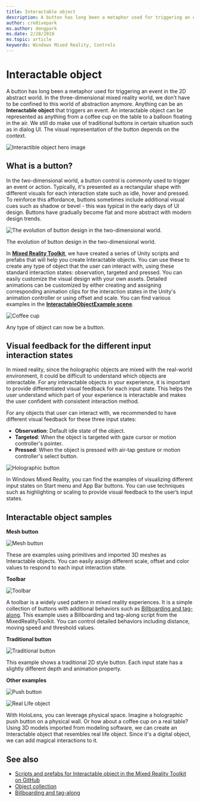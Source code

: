 ```yaml
---
title: Interactable object
description: A button has long been a metaphor used for triggering an event in the 2D abstract world. In the three-dimensional mixed reality world, we don’t have to be confined to this world of abstraction anymore.
author: cre8ivepark
ms.author: dongpark
ms.date: 2/28/2018
ms.topic: article
keywords: Windows Mixed Reality, Controls
---
```




# Interactable object

A button has long been a metaphor used for triggering an event in the 2D abstract world. In the three-dimensional mixed reality world, we don’t have to be confined to this world of abstraction anymore. Anything can be an **Interactable object** that triggers an event. An interactable object can be represented as anything from a coffee cup on the table to a balloon floating in the air. We still do make use of traditional buttons in certain situation such as in dialog UI. The visual representation of the button depends on the context.

![Interactible object hero image](images/640px-interactibleobject-hero-640px.jpg)

## What is a button?

In the two-dimensional world, a button control is commonly used to trigger an event or action. Typically, it's presented as a rectangular shape with different visuals for each interaction state such as idle, hover and pressed. To reinforce this affordance, buttons sometimes include additional visual cues such as shadow or bevel - this was typical in the early days of UI design. Buttons have gradually become flat and more abstract with modern design trends.

![The evolution of button design in the two-dimensional world.](images/evolutionofbuttons.png)

The evolution of button design in the two-dimensional world.

In **[Mixed Reality Toolkit](https://github.com/Microsoft/MixedRealityToolkit-Unity/blob/master/Assets/HoloToolkit-Examples/UX/Readme/README_InteractableObjectExample.md)**, we have created a series of Unity scripts and prefabs that will help you create Interactable objects. You can use these to create any type of object that the user can interact with, using these standard interaction states: observation, targeted and pressed. You can easily customize the visual design with your own assets. Detailed animations can be customized by either creating and assigning corresponding animation clips for the interaction states in the Unity's animation controller or using offset and scale. You can find various examples in the **[InteractableObjectExample scene](https://github.com/Microsoft/MixedRealityToolkit-Unity/blob/master/Assets/HoloToolkit-Examples/UX/Scenes/InteractableObjectExample.unity)**.

![Coffee cup](images/640px-interactibleobject-coffeecup.jpg)

Any type of object can now be a button.

## Visual feedback for the different input interaction states

In mixed reality, since the holographic objects are mixed with the real-world environment, it could be difficult to understand which objects are interactable. For any interactable objects in your experience, it is important to provide differentiated visual feedback for each input state. This helps the user understand which part of your experience is interactable and makes the user confident with consistent interaction method.

For any objects that user can interact with, we recommended to have different visual feedback for these three input states:
* **Observation**: Default idle state of the object.
* **Targeted**: When the object is targeted with gaze cursor or motion controller's pointer.
* **Pressed**: When the object is pressed with air-tap gesture or motion controller's select button.

![Holographic button](images/640px-interactibleobject-holographicbutton-650px.jpg)

In Windows Mixed Reality, you can find the examples of visualizing different input states on Start menu and App Bar buttons. You can use techniques such as highlighting or scaling to provide visual feedback to the user’s input states.

## Interactable object samples

**Mesh button**

![Mesh button](images/640px-interactibleobject-meshbutton.jpg)

These are examples using primitives and imported 3D meshes as Interactable objects. You can easily assign different scale, offset and color values to respond to each input interaction state.

**Toolbar**

![Toolbar](images/640px-interactibleobject-toolbar.jpg)

A toolbar is a widely used pattern in mixed reality experiences. It is a simple collection of buttons with additional behaviors such as [Billboarding and tag-along](billboarding-and-tag-along.md). This example uses a Billboarding and tag-along script from the MixedRealityToolkit. You can control detailed behaviors including distance, moving speed and threshold values.

**Traditional button**

![Traditional button](images/640px-interactibleobject-traditionalbutton.jpg)

This example shows a traditional 2D style button. Each input state has a slightly different depth and animation property.

**Other examples**

![Push button](images/640px-interactibleobject-pushbutton.jpg)

![Real Life object](images/640px-interactibleobject-reallifeobject.jpg)

With HoloLens, you can leverage physical space. Imagine a holographic push button on a physical wall. Or how about a coffee cup on a real table? Using 3D models imported from modeling software, we can create an Interactable object that resembles real life object. Since it's a digital object, we can add magical interactions to it.

## See also
* [Scripts and prefabs for Interactable object in the Mixed Reality Toolkit on GitHub](https://github.com/Microsoft/MixedRealityToolkit-Unity/tree/master/Assets/HoloToolkit-Examples/UX)
* [Object collection](object-collection.md)
* [Billboarding and tag-along](billboarding-and-tag-along.md)

